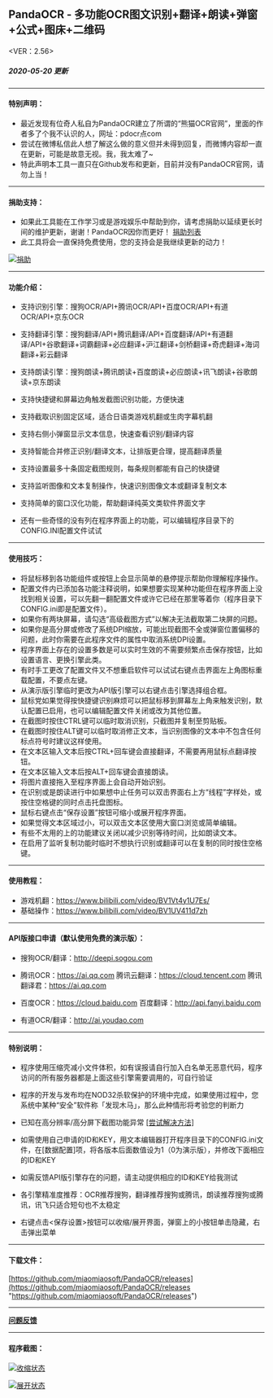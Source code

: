 ## PandaOCR - 多功能OCR图文识别+翻译+朗读+弹窗+公式+图床+二维码

<VER：2.56>
##### 2020-05-20 更新

------------

#### 特别声明：
- 最近发现有位奇人私自为PandaOCR建立了所谓的“熊猫OCR官网”，里面的作者多了个我不认识的人，网址：pdocr点com
- 尝试在微博私信此人想了解这么做的意义但并未得到回复，而微博内容却一直在更新，可能是故意无视。我，我太难了~
- 特此声明本工具一直只在Github发布和更新，目前并没有PandaOCR官网，请勿上当！

------------

#### 捐助支持：
- 如果此工具能在工作学习或是游戏娱乐中帮助到你，请考虑捐助以延续更长时间的维护更新，谢谢！PandaOCR因你而更好！ [捐助列表](https://github.com/miaomiaosoft/PandaOCR/issues/109 "捐助列表")
- 此工具将会一直保持免费使用，您的支持会是我继续更新的动力！

[![捐助](https://raw.githubusercontent.com/miaomiaosoft/PandaOCR/master/images/200222355.png "捐助")](https://raw.githubusercontent.com/miaomiaosoft/PandaOCR/master/images/200222355.png "捐助")

------------

#### 功能介绍：

- 支持识别引擎：搜狗OCR/API+腾讯OCR/API+百度OCR/API+有道OCR/API+京东OCR

- 支持翻译引擎：搜狗翻译/API+腾讯翻译/API+百度翻译/API+有道翻译/API+谷歌翻译+词霸翻译+必应翻译+沪江翻译+剑桥翻译+奇虎翻译+海词翻译+彩云翻译

- 支持朗读引擎：搜狗朗读+腾讯朗读+百度朗读+必应朗读+讯飞朗读+谷歌朗读+京东朗读

- 支持快捷键和屏幕边角触发截图识别功能，方便快速

- 支持截取识别固定区域，适合日语类游戏机翻或生肉字幕机翻

- 支持右侧小弹窗显示文本信息，快速查看识别/翻译内容

- 支持智能合并修正识别/翻译文本，让排版更合理，提高翻译质量

- 支持设置最多十条固定截图规则，每条规则都能有自己的快捷键

- 支持监听图像和文本复制操作，快速识别图像文本或翻译复制文本

- 支持简单的窗口汉化功能，帮助翻译纯英文类软件界面文字

- 还有一些奇怪的没有列在程序界面上的功能，可以编辑程序目录下的CONFIG.INI配置文件试试

------------

#### 使用技巧：

- 将鼠标移到各功能组件或按钮上会显示简单的悬停提示帮助你理解程序操作。
- 配置文件内已添加各功能注释说明，如果想要实现某种功能但在程序界面上没找到相关设置，可以先翻一翻配置文件或许它已经在那里等着你（程序目录下CONFIG.ini即是配置文件）。
- 如果你有两块屏幕，请勾选“高级截图方式”以解决无法截取第二块屏的问题。
- 如果你是高分屏或修改了系统DPI缩放，可能出现截图不全或弹窗位置偏移的问题，此时你需要在此程序文件的属性中取消系统DPI设置。
- 程序界面上存在的设置多数是可以实时生效的不需要频繁点击保存按钮，比如设置语言、更换引擎此类。
- 有时手工更改了配置文件又不想重启软件可以试试右键点击界面左上角图标重载配置，不要点左键。
- 从演示版引擎临时更改为API版引擎可以右键点击引擎选择组合框。
- 鼠标党如果觉得按快捷键识别麻烦可以把鼠标移到屏幕左上角来触发识别，默认配置已启用，也可以编辑配置文件关闭或改为其他位置。
- 在截图时按住CTRL键可以临时取消识别，只截图并复制至剪贴板。
- 在截图时按住ALT键可以临时取消修正文本，当识别图像的文本中不包含任何标点符号时建议这样使用。
- 在文本区输入文本后按CTRL+回车键会直接翻译，不需要再用鼠标点翻译按钮。
- 在文本区输入文本后按ALT+回车键会直接朗读。
- 将图片直接拖入至程序界面上会自动开始识别。
- 在识别或是朗读进行中如果想中止任务可以双击界面右上方“线程”字样处，或按住空格键的同时点击托盘图标。
- 鼠标右键点击“保存设置”按钮可缩小或展开程序界面。
- 如果觉得文本区域过小，可以双击文本区使用大窗口浏览或简单编辑。
- 有些不太用的上的功能建议关闭以减少识别等待时间，比如朗读文本。
- 在启用了监听复制功能时临时不想执行识别或翻译可以在复制的同时按住空格键。

------------

#### 使用教程：

- 游戏机翻：https://www.bilibili.com/video/BV1Vt4y1U7Es/
- 基础操作：https://www.bilibili.com/video/BV1UV411d7zh

------------

#### API版接口申请（默认使用免费的演示版）：

 - 搜狗OCR/翻译：http://deepi.sogou.com
 
 - 腾讯OCR：https://ai.qq.com 腾讯云翻译：https://cloud.tencent.com 腾讯翻译君：https://ai.qq.com
 
 - 百度OCR：https://cloud.baidu.com 百度翻译：http://api.fanyi.baidu.com
 
 - 有道OCR/翻译：http://ai.youdao.com

------------


#### 特别说明：

- 程序使用压缩壳减小文件体积，如有误报请自行加入白名单无恶意代码，程序访问的所有服务器都是上面这些引擎需要调用的，可自行验证

- 程序的开发与发布均在NOD32杀软保护的环境中完成，如果使用过程中，您系统中某种“安全”软件称「发现木马」，那么此种情形将考验您的判断力

- 已知在高分辨率/高分屏下截图功能异常 [[尝试解决方法]](https://github.com/miaomiaosoft/PandaOCR/issues/17 "[尝试解决方法]")

- 如需使用自己申请的ID和KEY，用文本编辑器打开程序目录下的CONFIG.ini文件，在[数据配置]项，将各版本后面数值设为1（0为演示版），并修改下面相应的ID和KEY

- 如需反馈API版引擎存在的问题，请主动提供相应的ID和KEY给我测试

- 各引擎精准度推荐：OCR推荐搜狗，翻译推荐搜狗或腾讯，朗读推荐搜狗或腾讯，讯飞只适合短句也不太稳定

- 右键点击<保存设置>按钮可以收缩/展开界面，弹窗上的小按钮单击隐藏，右击弹出菜单

------------

#### 下载文件：
[https://github.com/miaomiaosoft/PandaOCR/releases](https://github.com/miaomiaosoft/PandaOCR/releases "https://github.com/miaomiaosoft/PandaOCR/releases")

------------

**[问题反馈](https://github.com/miaomiaosoft/PandaOCR/issues "问题反馈")**

------------

#### 程序截图：
[![收缩状态](https://raw.githubusercontent.com/miaomiaosoft/PandaOCR/master/images/AeroSnap%E6%88%AA%E5%9B%BE1.png "收缩状态")](https://raw.githubusercontent.com/miaomiaosoft/PandaOCR/master/images/AeroSnap%E6%88%AA%E5%9B%BE1.png "收缩状态")

[![展开状态](https://raw.githubusercontent.com/miaomiaosoft/PandaOCR/master/images/AeroSnap%E6%88%AA%E5%9B%BE2.png "展开状态")](https://raw.githubusercontent.com/miaomiaosoft/PandaOCR/master/images/AeroSnap%E6%88%AA%E5%9B%BE2.png "展开状态")
